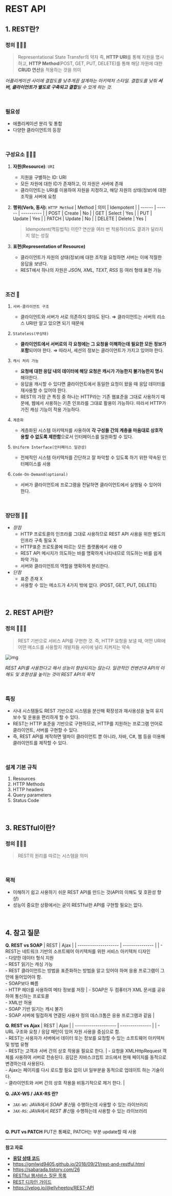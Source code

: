 # REST API
## 1. REST란? 
### 정의 🌟🌟🌟
> Representational State Transfer의 약자
> 즉, **HTTP URI**를 통해 자원을 명시하고, **HTTP Method**(POST, GET, PUT, DELETE)를 통해 해당 자원에 대한 **CRUD 연산**을 적용하는 것을 의미
> 
_어플리케이션 사이에 결합도를 낮추게끔 설계하는 아키텍처 스타일. 결합도를 낮춰 **서버, 클라이언트가 별도로 구축되고 결합**될 수 있게 하는 것._

<br>

### 필요성
* 애플리케이션 분리 및 통합
* 다양한 클라이언트의 등장
<br>

### 구성요소 🌟🌟🌟
1. **자원(Resource)**: `URI`
	* 지원을 구별하는 ID: URI
	* 모든 자원에 대한 ID가 존재하고, 이 자원은 서버에 존재
	* 클라이언트는 URI를 이용하여 자원을 지정하고, 해당 자원의 상태(정보)에 대한 조작을 서버에 요청
	
2. **행위(Verb, 동사)**: `HTTP Method`
    | Method | 의미   | Idempotent |
    | ------ | ------ | ---------- |
    | POST   | Create | No         |
    | GET    | Select | Yes        |
    | PUT    | Update | Yes        |
    | PATCH | Update | No        |
    | DELETE | Delete | Yes        |
    
    > Idempotent(멱등법칙) 이란? 연산을 여러 번 적용하더라도 결과가 달라지지 않는 성질
    
3. **표현(Representation of Resource)**
	* 클라이언트가 자원의 상태(정보)에 대한 조작을 요청하면 서버는 이에 적절한 응답을 보낸다.
	* REST에서 하나의 자원은 *JSON, XML, TEXT, RSS* 등 여러 형태 표현 가능
<br>

### 조건 🌟
1. `서버-클라이언트 구조`
	* 클라이언트와 서버가 서로 의존하지 않아도 된다.
⇒ 클라이언트는 서버의 리소스 URI만 알고 있으면 되기 때문에

2. `Stateless(무상태)` 
	* **클라이언트에서 서버로의 각 요청에는 그 요청을 이해하는데 필요한 모든 정보가 포함**되어야 한다.
	⇒ 따라서, 세션의 정보는 클라이언트가 가지고 있어야 한다.

3. `캐시 처리 가능` 
	* **요청에 대한 응답 내의 데이터에 해당 요청은 캐시가 가능한지 불가능한지 명시**해야한다.
	* 응답을 캐시할 수 있다면 클라이언트에서 동일한 요청이 왔을 때 응답 데이터를 재사용할 수 있어야 한다.
	* REST의 가장 큰 특징 중 하나는 HTTP라는 기존 웹표준을 그대로 사용하기 때문에, 웹에서 사용하는 기존 인프라를 그대로 활용이 가능하다. 따라서 HTTP가 가진 캐싱 기능이 적용 가능하다.

4. `계층화`
	* 계층화된 시스템 아키텍처를 사용하여 **각 구성들 간의 계층을 마음대로 상호작용할 수 없도록 제한함**으로서 인터페이스를 일원화할 수 있다.

5. `Uniform Interface(인터페이스 일관성)`
	* 전체적인 시스템 아키텍처를 간단하고 잘 파악할 수 있도록 하기 위한 약속된 인터페이스를 사용

6. `Code-On-Demand(optional)`
	* 서버가 클라이언트에 프로그램을 전달하면 클라이언트에서 실행될 수 있어야 한다.
<br>

### 장단점 🌟🌟
* *장점*
	* HTTP 프로토콜의 인프라를 그대로 사용하므로 REST API 사용을 위한 별도의 인프라 구축 필요 X
	* HTTP표준 프로토콜에 따르는 모든 플랫폼에서 사용 O
	* REST API 메시지가 의도하는 바를 명확하게 나타내므로 의도하는 바를 쉽게 파악 가능
	* 서버와 클라이언트의 역할을 명확하게 분리한다.
* *단점*
	* 표준 존재 X
	* 사용할 수 있는 메소드가 4가지 밖에 없다. (POST, GET, PUT, DELETE)
<br>

## 2. REST API란?
### 정의 🌟🌟🌟
> REST 기반으로 서비스 API를 구현한 것.
> 즉, HTTP 요청을 보낼 때, 어떤 URI에 어떤 메소드를 사용할지 개발자들 사이에 널리 지켜지는 약속

![img](https://www.altexsoft.com/media/2021/03/word-image.png)

*REST API를 사용한다고 해서 성능이 향상되지는 않는다. 일관적인 컨벤션과 API의 이해도 및 호환성을 높이는 것이 REST API의 목적*

<br>

### 특징
* 사내 시스템들도 REST 기반으로 시스템을 분산해 확장성과 재사용성을 높여 유지보수 및 운용을 편리하게 할 수 있다.
* REST는 HTTP 표준을 기반으로 구현하므로, HTTP를 지원하는 프로그램 언어로 클라이언트, 서버를 구현할 수 있다.
* 즉, REST API를 제작하면 델파이 클라이언트 뿐 아니라, 자바, C#, 웹 등을 이용해 클라이언트를 제작할 수 있다.
<br>

### 설계 기본 규칙
1. Resources
2. HTTP Methods
3. HTTP headers
4. Query parameters
5. Status Code
<br>

## 3. RESTful이란?
### 정의 🌟🌟🌟
> REST의 원리를 따르는 시스템을 의미
> 
<br>

### 목적
* 이해하기 쉽고 사용하기 쉬운 REST API를 만드는 것(API의 이해도 및 호환성 향샹)
* 성능이 중요한 상황에서는 굳이 RESTful한 API를 구현할 필요는 없다.
<br>

## 4. 참고 질문
**Q. REST vs SOAP**
| REST | Ajax |
| -------------------- | --------------- |
| - REST는 네트워크 기반의 소프트웨어 아키텍처를 위한 서비스 아키텍처 디자인 <br> - 다양한 데이터 형식 지원 <br> - REST 읽기는 캐싱 가능 <br> - REST 클라이언트는 방법을 표준화하는 방법을 알고 있어야 하며 응용 프로그램이 그 안에 들어있어야 함. <br> - SOAP보다 빠름 <br> - HTTP 헤더를 사용하여 메타 정보를 저장 | - SOAP은 두 컴퓨터가 XML 문서를 공유하여 통신하는 프로토콜 <br> - XML만 허용 <br> - SOAP 기반 읽기는 캐시 불가 <br> - SOAP 서버에 밀접하게 연결된 사용자 정의 데스크톰은 응용 프로그램과 같음 | 
<br>

**Q. REST vs Ajax**
| REST | Ajax |
| -------------------- | --------------- |
| - URL 구조와 요청 / 응답 패턴이 있어 자원 사용을 중심으로 함. <br> - REST는 사용자가 서버에서 데이터 또는 정보를 요청할 수 있는 소프트웨어 아키텍처 및 방법 유형 <br> - REST는 고객과 서버 간의 상호 작용을 필요로 한다. | - 요청을 XMLHttpRequest 객체를 사용하여 서버로 전송된다. 응답은 자바스크립트 코드에서 현재 페이지를 동적으로 변경하는데 사용된다. <br> - Ajax는 페이지를 다시 로드할 필요 없이 UI 일부분을 동적으로 업데이트 하는 기술이다. <br> - 클라이언트와 서버 간의 상호 작용을 비동기적으로 제거 한다. | 
<br>

**Q. JAX-WS / JAX-RS 란?**
* `JAX-WS`: JAVA에서 *SOAP 통신*을 수행하는데 사용할 수 있는 라이브러리
* `JAX-RS`: JAVA에서 *REST 통신*을 수행하는데 사용할 수 있는 라이브러리
<br>

**Q. PUT vs PATCH**
PUT은 통째로, PATCH는 부분 update할 때 사용

---

**참고 자료**
* **[응답 상태 코드](https://github.com/haewon-park/csStudy/blob/f482c3fc7668f143241d2b6ff5318115c91e6300/Web/HTTP%20Status%20Code.md)**
* https://gmlwjd9405.github.io/2018/09/21/rest-and-restful.html
* https://sabarada.tistory.com/26
* [RESTful 웹서비스 질문 목록](https://ko.myservername.com/top-20-restful-web-services-interview-question)
* [REST 디자인 가이드](https://gunju-ko.github.io/spring/2020/09/15/Rest-API-%EB%94%94%EC%9E%90%EC%9D%B8-%EA%B0%80%EC%9D%B4%EB%93%9C.html)
* https://velog.io/@ellyheetov/REST-API

